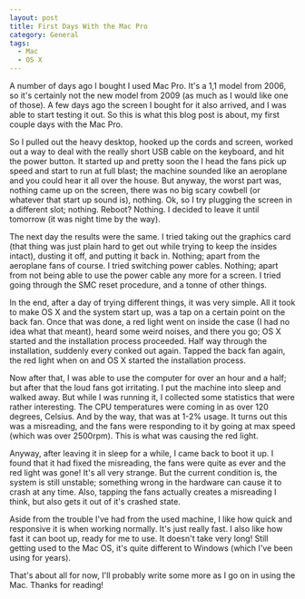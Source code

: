 ```yaml
---
layout: post
title: First Days With the Mac Pro
category: General
tags:
  - Mac
  - OS X
---
```


A number of days ago I bought I used Mac Pro. It's a 1,1 model from 2006, so it's certainly not the new model from 2009 (as much as I would like one of those). A few days ago the screen I bought for it also arrived, and I was able to start testing it out. So this is what this blog post is about, my first couple days with the Mac Pro.

So I pulled out the heavy desktop, hooked up the cords and screen, worked out a way to deal with the really short USB cable on the keyboard, and hit the power button. It started up and pretty soon the I head the fans pick up speed and start to run at full blast; the machine sounded like an aeroplane and you could hear it all over the house. But anyway, the worst part was, nothing came up on the screen, there was no big scary cowbell (or whatever that start up sound is), nothing. Ok, so I try plugging the screen in a different slot; nothing. Reboot? Nothing. I decided to leave it until tomorrow (it was night time by the way).

The next day the results were the same. I tried taking out the graphics card (that thing was just plain hard to get out while trying to keep the insides intact), dusting it off, and putting it back in. Nothing; apart from the aeroplane fans of course. I tried switching power cables. Nothing; apart from not being able to use the power cable any more for a screen. I tried going through the SMC reset procedure, and a tonne of other things.

In the end, after a day of trying different things, it was very simple. All it took to make OS X and the system start up, was a tap on a certain point on the back fan. Once that was done, a red light went on inside the case (I had no idea what that meant), heard some weird noises, and there you go; OS X started and the installation process proceeded. Half way through the installation, suddenly every conked out again. Tapped the back fan again, the red light when on and OS X started the installation process.

Now after that, I was able to use the computer for over an hour and a half; but after that the loud fans got irritating. I put the machine into sleep and walked away. But while I was running it, I collected some statistics that were rather interesting. The CPU temperatures were coming in as over 120 degrees, Celsius. And by the way, that was at 1-2% usage. It turns out this was a misreading, and the fans were responding to it by going at max speed (which was over 2500rpm). This is what was causing the red light.

Anyway, after leaving it in sleep for a while, I came back to boot it up. I found that it had fixed the misreading, the fans were quite as ever and the red light was gone! It's all very strange. But the current condition is, the system is still unstable; something wrong in the hardware can cause it to crash at any time. Also, tapping the fans actually creates a misreading I think, but also gets it out of it's crashed state.

Aside from the trouble I've had from the used machine, I like how quick and responsive it is when working normally. It's just really fast. I also like how fast it can boot up, ready for me to use. It doesn't take very long! Still getting used to the Mac OS, it's quite different to Windows (which I've been using for years).

That's about all for now, I'll probably write some more as I go on in using the Mac. Thanks for reading!
